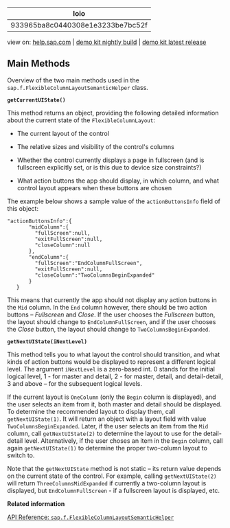| loio |
| -----|
| 933965ba8c0440308e1e3233be7bc52f |

<div id="loio">

view on: [help.sap.com](https://help.sap.com/viewer/DRAFT/3237636b137e43519a20ad5513c49ccb/latest/en-US/933965ba8c0440308e1e3233be7bc52f.html) | [demo kit nightly build](https://openui5nightly.hana.ondemand.com/#/topic/933965ba8c0440308e1e3233be7bc52f) | [demo kit latest release](https://openui5.hana.ondemand.com/#/topic/933965ba8c0440308e1e3233be7bc52f)</div>
<!-- loio933965ba8c0440308e1e3233be7bc52f -->

## Main Methods

Overview of the two main methods used in the `sap.f.FlexibleColumnLayoutSemanticHelper` class.

**`getCurrentUIState()`**

This method returns an object, providing the following detailed information about the current state of the `FlexibleColumnLayout`:

-   The current layout of the control

-   The relative sizes and visibility of the control's columns

-   Whether the control currently displays a page in fullscreen \(and is fullscreen explicitly set, or is this due to device size constraints?\)

-   What action buttons the app should display, in which column, and what control layout appears when these buttons are chosen


The example below shows a sample value of the `actionButtonsInfo` field of this object:

```
"actionButtonsInfo":{
       "midColumn":{
         "fullScreen":null,
         "exitFullScreen":null,
         "closeColumn":null
       },
       "endColumn":{
         "fullScreen":"EndColumnFullScreen",
         "exitFullScreen":null,
         "closeColumn":"TwoColumnsBeginExpanded"
       }
   }

```

This means that currently the app should not display any action buttons in the `Mid` column. In the `End` column however, there should be two action buttons – *Fullscreen* and *Close*. If the user chooses the *Fullscreen* button, the layout should change to `EndColumnFullScreen`, and if the user chooses the *Close* button, the layout should change to `TwoColumnsBeginExpanded`.

**`getNextUIState(iNextLevel)`**

This method tells you to what layout the control should transition, and what kinds of action buttons would be displayed to represent a different logical level. The argument `iNextLevel` is a zero-based int. 0 stands for the initial logical level, 1 - for master and detail, 2 - for master, detail, and detail-detail, 3 and above – for the subsequent logical levels.

If the current layout is `OneColumn` \(only the `Begin` column is displayed\), and the user selects an item from it, both master and detail should be displayed. To determine the recommended layout to display them, call `getNextUIState(1)`. It will return an object with a layout field with value `TwoColumnsBeginExpanded`. Later, if the user selects an item from the `Mid` column, call `getNextUIState(2)` to determine the layout to use for the detail-detail level. Alternatively, if the user choses an item in the `Begin` column, call again `getNextUIState(1)` to determine the proper two-column layout to switch to.

Note that the `getNextUIState` method is not static – its return value depends on the current state of the control. For example, calling `getNextUIState(2)` will return `ThreeColumnsMidExpanded` if currently a two-column layout is displayed, but `EndColumnFullScreen` - if a fullscreen layout is displayed, etc.

**Related information**  


[API Reference: `sap.f.FlexibleColumnLayoutSemanticHelper`](https://openui5.hana.ondemand.com/#docs/api/symbols/sap.f.FlexibleColumnLayoutSemanticHelper.html)

